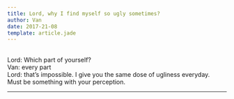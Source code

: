 ```yaml
---
title: Lord, why I find myself so ugly sometimes?
author: Van
date: 2017-21-08
template: article.jade
---
```


<br> Lord: Which part of yourself?
<br> Van: every part
<br> Lord: that’s impossible. I give you the same dose of ugliness everyday. <br> Must be something with your perception.

---







